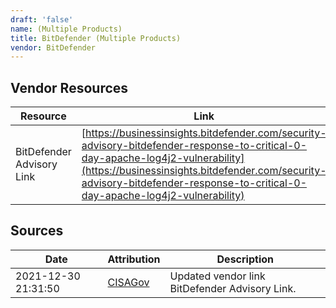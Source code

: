 ```yaml
---
draft: 'false'
name: (Multiple Products)
title: BitDefender (Multiple Products)
vendor: BitDefender
---
```


## Vendor Resources
| Resource | Link |
| --- | --- |
| BitDefender Advisory Link | [https://businessinsights.bitdefender.com/security-advisory-bitdefender-response-to-critical-0-day-apache-log4j2-vulnerability](https://businessinsights.bitdefender.com/security-advisory-bitdefender-response-to-critical-0-day-apache-log4j2-vulnerability) |



## Sources
| Date | Attribution | Description |
| --- | --- | --- |
| 2021-12-30 21:31:50 | [CISAGov](https://raw.githubusercontent.com/cisagov/log4j-affected-db/develop/README.md) | Updated vendor link BitDefender Advisory Link.  |
